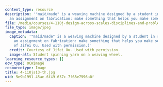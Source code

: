```yaml
---
content_type: resource
description: '"maid/made" is a weaving machine designed by a student in response to
  an assignment on fabrication: make something that helps you make something.'
file: /media/courses/4-110j-design-across-scales-disciplines-and-problem-contexts-spring-2013/5e9b199145ae6f49637c7f68e7596a0f_4-110js13-th.jpg
file_type: image/jpeg
image_metadata:
  caption: '"maid/made" is a weaving machine designed by a student in response to
    an assignment on fabrication: make something that helps you make something. (Courtesy
    of Jifei Ou. Used with permission.)'
  credit: Courtesy of Jifei Ou. Used with permission.
  image-alt: Student spinning yarn on a weaving wheel.
learning_resource_types: []
ocw_type: OCWImage
resourcetype: Image
title: 4-110js13-th.jpg
uid: 5e9b1991-45ae-6f49-637c-7f68e7596a0f
---
```

